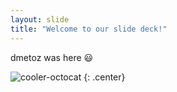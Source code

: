 ```yaml
---
layout: slide
title: "Welcome to our slide deck!"
---
```


dmetoz was here 😃

![cooler-octocat](https://octodex.github.com/images/twenty-percent-cooler-octocat.png)
{: .center}
